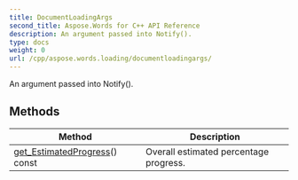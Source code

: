 ```yaml
---
title: DocumentLoadingArgs
second_title: Aspose.Words for C++ API Reference
description: An argument passed into Notify(). 
type: docs
weight: 0
url: /cpp/aspose.words.loading/documentloadingargs/
---
```


An argument passed into Notify(). 

## Methods

| Method | Description |
| --- | --- |
| [get_EstimatedProgress](./get_estimatedprogress/)() const | Overall estimated percentage progress.  |
